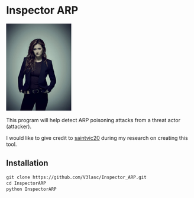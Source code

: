 <h1>Inspector ARP</h1>

<img src='Dom_DiPierro.jpg' width='35%'>

This program will help detect ARP poisoning attacks from a threat actor (attacker).

I would like to give credit to <a href='https://github.com/saintvic20/ARP-SPOOF-DETECTOR'>saintvic20<a/> during my research on creating this tool.

<h2>Installation</h2>

```
git clone https://github.com/V3lasc/Inspector_ARP.git
cd InspectorARP
python InspectorARP
```

